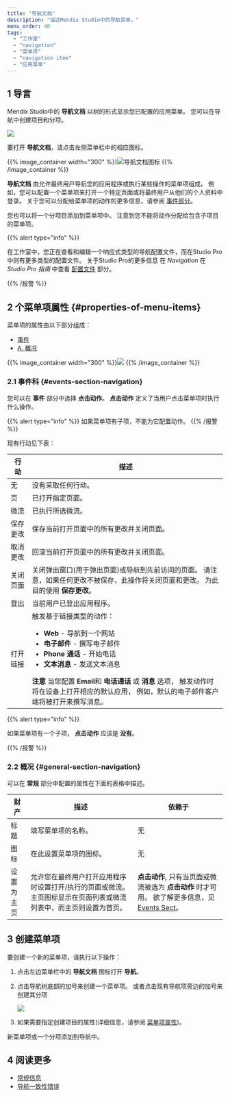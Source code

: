 ```yaml
---
title: "导航文档"
description: "描述Mendix Studio中的导航菜单。"
menu_order: 40
tags:
  - "工作室"
  - "navigation"
  - "菜单项"
  - "navigation item"
  - "应用菜单"
---
```


## 1 导言

Mendix Studio中的 **导航文档** 以树的形式显示您已配置的应用菜单。 您可以在导航中创建项目和分项。

![](attachments/navigation/navigation-vs-app.png)

要打开 **导航文档**，请点击左侧菜单栏中的相应图标。

{{% image_container width="300" %}}![导航文档图标](attachments/navigation/navigation-icon.png)
{{% /image_container %}}

**导航文档** 由允许最终用户导航您的应用程序或执行某些操作的菜单项组成。 例如，您可以配置一个菜单项来打开一个特定页面或将最终用户从他们的个人资料中登录。 关于您可以分配给菜单项的动作的更多信息，请参阅 [事件部分](#events-section-navigation)。

您也可以将一个分项目添加到菜单项中。 注意到您不能将动作分配给包含子项目的菜单项。

{{% alert type="info" %}}

在工作室中，您正在查看和编辑一个响应式类型的导航配置文件，而在Studio Pro中则有更多类型的配置文件。 关于Studio Pro的更多信息 在 *Navigation* 在 *Studio Pro 指南* 中查看 [配置文件](/refguide8/navigation#profiles) 部分。

{{% /报警 %}}

## 2 个菜单项属性 {#properties-of-menu-items}

菜单项的属性由以下部分组成：

* [事件](#events-section-navigation)
* [A. 概况](#general-section-navigation)

{{% image_container width="300" %}}![](attachments/navigation/navigation-properties.png)
{{% /image_container %}}

### 2.1 事件科 {#events-section-navigation}

您可以在 **事件** 部分中选择 **点击动作**。 **点击动作** 定义了当用户点击菜单项时执行什么操作。

{{% alert type="info" %}}
如果菜单项有子项，不能为它配置动作。
{{% /报警 %}}

现有行动见下表：

| 行 动  | 描述                                                                                                                             |
| ---- | ------------------------------------------------------------------------------------------------------------------------------ |
| 无    | 没有采取任何行动。                                                                                                                      |
| 页    | 已打开指定页面。                                                                                                                       |
| 微流   | 已执行所选微流。                                                                                                                       |
| 保存更改 | 保存当前打开页面中的所有更改并关闭页面。                                                                                                           |
| 取消更改 | 回滚当前打开页面中的所有更改并关闭页面。                                                                                                           |
| 关闭页面 | 关闭弹出窗口(用于弹出页面)或导航到先前访问的页面。 请注意，如果任何更改不被保存，此操作将关闭页面和更改。 为此目的使用 **保存更改**。                                                        |
| 登出   | 当前用户已登出应用程序。                                                                                                                   |
| 打开链接 | 触发基于链接类型的动作： <ul><li>**Web** - 导航到一个网站 </li><li>**电子邮件** - 撰写电子邮件</li><li>**Phone 通话** - 开始电话</li><li>**文本消息** - 发送文本消息</li></ul>**注意** 当您配置 **Email**和 **电话通话** 或 **消息** 选项， 触发动作时将在设备上打开相应的默认应用， 例如，默认的电子邮件客户端将被打开来撰写消息。 |

{{% alert type="info" %}}

如果菜单项有一个子项， **点击动作** 应该是 **没有**。

{{% /报警 %}}

### 2.2 概况 {#general-section-navigation}

可以在 **常规** 部分中配置的属性在下面的表格中描述。

| 财产    | 描述                                                         | 依赖于                                                                                       |
| ----- | ---------------------------------------------------------- | ----------------------------------------------------------------------------------------- |
| 标题    | 填写菜单项的名称。                                                  | 无                                                                                         |
| 图标    | 在此设置菜单项的图标。                                                | 无                                                                                         |
| 设置为主页 | 允许您在最终用户打开应用程序时设置打开/执行的页面或微流。 主页图标显示在页面列表或微流列表中，而主页则设置为首页。 | **点击动作**, 只有当页面或微流被选为 **点击动作** 时才可用。 欲了解更多信息，见 [Events Sect](#events-section-navigation)。 |

## 3 创建菜单项

要创建一个新的菜单项，请执行以下操作：

1. 点击左边菜单栏中的 **导航文档** 图标打开 **导航**。

2. 点击导航树底部的加号来创建一个菜单项。 或者点击现有导航项旁边的加号来创建其分项

   ![](attachments/navigation/adding-navigation-items.png)

3. 如果需要指定创建项目的属性(详细信息，请参阅 [菜单项属性](#properties-of-menu-items))。

新菜单项或一个分项添加到导航中。

## 4 阅读更多

* [常规信息](general)
* [导航一致性错误](consistency-errors-navigation)
